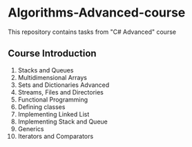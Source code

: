 # Algorithms-Advanced-course
This repository contains tasks from "C# Advanced" course


## Course Introduction

1. Stacks and Queues
2. Multidimensional Arrays 
3. Sets and Dictionaries Advanced
4. Streams, Files and Directories
5. Functional Programming
6. Defining classes
7. Implementing Linked List
8. Implementing Stack and Queue
9. Generics
10. Iterators and Comparators
